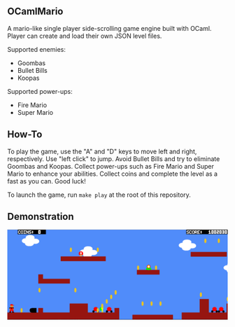 ## OCamlMario
A mario-like single player side-scrolling game engine built with OCaml. Player can create and load their own JSON level files. 

Supported enemies:
- Goombas
- Bullet Bills
- Koopas

Supported power-ups:
- Fire Mario
- Super Mario

## How-To
To play the game, use the "A" and "D" keys to move left and right, respectively. Use "left click" to jump. Avoid Bullet Bills and try to eliminate Goombas and Koopas. Collect power-ups such as Fire Mario and Super Mario to enhance your abilities. Collect coins and complete the level as a fast as you can. Good luck!

To launch the game, run `make play` at the root of this repository. 


## Demonstration
![Gameplay](./assets/in-play.png)
